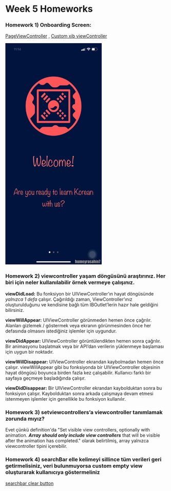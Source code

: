# Week 5 Homeworks
### Homework 1) Onboarding Screen:

[PageViewController](https://github.com/humeyrasahin7/TurkcellHomeworks/blob/master/week05/OnboardingScreen/OnboardingScreen/OnboargingPageViewController.swift) , [Custom xib viewController](https://github.com/humeyrasahin7/TurkcellHomeworks/blob/master/week05/OnboardingScreen/Onboarding/OnboardingViewController.swift)

<img src="https://github.com/humeyrasahin7/TurkcellHomeworks/blob/master/week05/onboarding.gif" width="300" height="690">

### Homework 2) viewcontroller yaşam döngüsünü araştırınız. Her biri için neler kullanılabilir örnek vermeye çalışınız.
**viewDidLoad:**
Bu fonksiyon bir UIViewController’ın hayat döngüsünde *yalnızca 1 defa* çalışır. Çağırıldığı zaman, ViewController’ınız oluşturulduğunu ve kendisine bağlı tüm IBOutlet’lerin hazır hale geldiğini bilirsiniz.

**viewWillAppear:**
UIViewController görünmeden hemen önce çağrılır. Alanları gizlemek / göstermek veya ekranın görünmesinden önce her defasında olmasını istediğiniz işlemler için uygundur.

**viewDidAppear:**
UIViewController görüntülendikten hemen sonra çağrılır. Bir animasyonu başlatmak veya bir API’dan verilerin yüklenmeye başlaması için uygun bir noktadır.

**viewWillDisappear:**
UIViewController ekrandan kaybolmadan hemen önce çalışır. viewWillAppear gibi bu fonksiyonda bir UIViewController objesinin hayat döngüsü boyunca birden fazla kez çalışabilir. Kullanıcı farklı bir sayfaya geçmeye başladığında çalışır.

**viewDidDisappear:**
Bir UIViewController ekrandan kaybolduktan sonra bu fonksiyon çalışır. Kaybolduktan sonra arkada çalışmaya devam etmesi istenmeyen işlemler için genellikle bu fonksiyon kullanılır.

### Homework 3) setviewcontrollers’a viewcontroller tanımlamak zorunda mıyız?
Evet çünkü definition'da "Set visible view controllers, optionally with animation. ***Array should only include view controllers*** that will be visible after the animation has completed." olarak belirtilmiş, array yalnızca viewcontroller tipini içerebilir.

### Homework 4) searchBar elle kelimeyi sillince tüm verileri geri getirmelisiniz, veri bulunmuyorsa custom empty view oluşturarak kullanıcıya göstermeliniz

[searchbar clear button](https://github.com/humeyrasahin7/TurkcellHomeworks/blob/master/week05/SearchbarHomework/SearchbarHomework/SearchViewController.swift)
